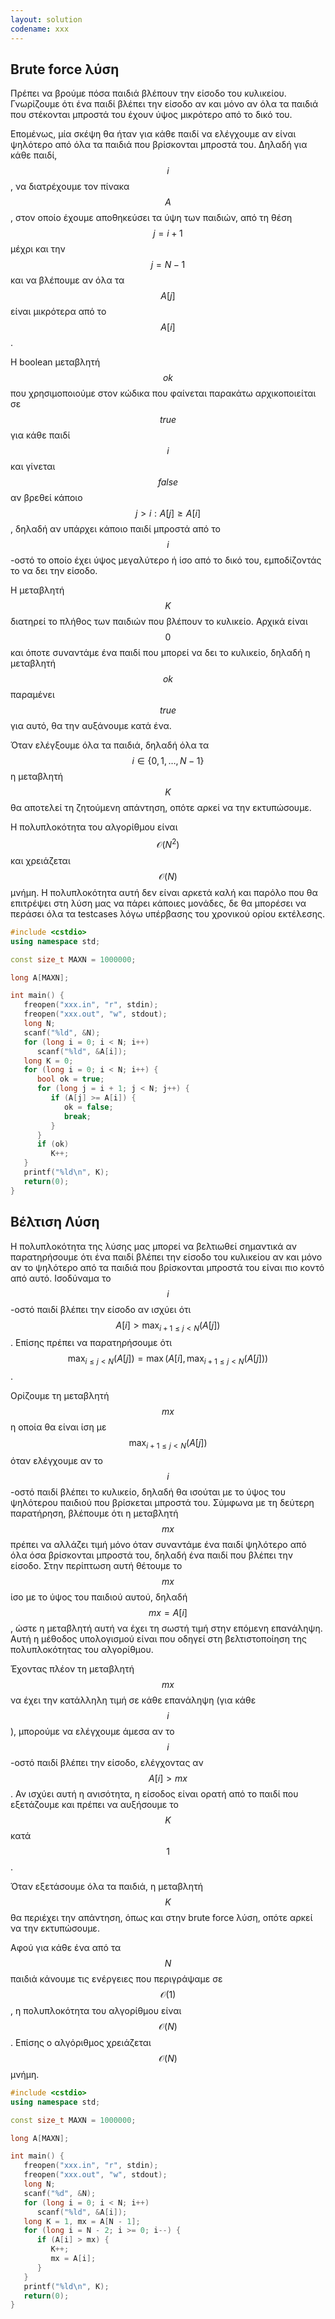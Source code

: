```yaml
---
layout: solution
codename: xxx
---
```


## Brute force λύση

Πρέπει να βρούμε πόσα παιδιά βλέπουν την είσοδο του κυλικείου. Γνωρίζουμε ότι ένα παιδί βλέπει την είσοδο αν και μόνο αν όλα τα παιδιά που στέκονται μπροστά του έχουν ύψος μικρότερο από το δικό του.

Επομένως, μία σκέψη θα ήταν για κάθε παιδί να ελέγχουμε αν είναι ψηλότερο από όλα τα παιδιά που βρίσκονται μπροστά του. Δηλαδή για κάθε παιδί, $$i$$, να διατρέχουμε τον πίνακα $$A$$, στον οποίο έχουμε αποθηκεύσει τα ύψη των παιδιών, από τη θέση $$j = i + 1$$ μέχρι και την $$j = N - 1$$ και να βλέπουμε αν όλα τα $$A[j]$$ είναι μικρότερα από το $$A[i]$$.

Η boolean μεταβλητή $$ok$$ που χρησιμοποιούμε στον κώδικα που φαίνεται παρακάτω αρχικοποιείται σε $$\mathit{true}$$ για κάθε παιδί $$i$$ και γίνεται $$\mathit{false}$$ αν βρεθεί κάποιο $$j > i: A[j] \geq A[i]$$, δηλαδή αν υπάρχει κάποιο παιδί μπροστά από το $$i$$-οστό το οποίο έχει ύψος μεγαλύτερο ή ίσο από το δικό του, εμποδίζοντάς το να δει την είσοδο.

Η μεταβλητή $$K$$ διατηρεί το πλήθος των παιδιών που βλέπουν το κυλικείο. Αρχικά είναι $$0$$ και όποτε συναντάμε ένα παιδί που μπορεί να δει το κυλικείο, δηλαδή η μεταβλητή $$\mathit{ok}$$ παραμένει $$\mathit{true}$$ για αυτό, θα την αυξάνουμε κατά ένα.

Όταν ελέγξουμε όλα τα παιδιά, δηλαδή όλα τα $$i \in \{0, 1, \dots, N - 1\}$$ η μεταβλητή $$K$$ θα αποτελεί τη ζητούμενη απάντηση, οπότε αρκεί να την εκτυπώσουμε.

Η πολυπλοκότητα του αλγορίθμου είναι $$\mathcal{O}(N^2)$$ και χρειάζεται $$\mathcal{O}(N)$$ μνήμη. Η πολυπλοκότητα αυτή δεν είναι αρκετά καλή και παρόλο που θα επιτρέψει στη λύση μας να πάρει κάποιες μονάδες, δε θα μπορέσει να περάσει όλα τα testcases λόγω υπέρβασης του χρονικού ορίου εκτέλεσης.

```c++
#include <cstdio>
using namespace std;

const size_t MAXN = 1000000;

long A[MAXN];

int main() {
   freopen("xxx.in", "r", stdin);
   freopen("xxx.out", "w", stdout);
   long N;
   scanf("%ld", &N);
   for (long i = 0; i < N; i++)
      scanf("%ld", &A[i]);
   long K = 0;
   for (long i = 0; i < N; i++) {
      bool ok = true;
      for (long j = i + 1; j < N; j++) {
         if (A[j] >= A[i]) {
            ok = false;
            break;
         }
      }
      if (ok)
         K++;
   }
   printf("%ld\n", K);
   return(0);
}
```


## Βέλτιση Λύση
Η πολυπλοκότητα της λύσης μας μπορεί να βελτιωθεί σημαντικά αν παρατηρήσουμε ότι ένα παιδί βλέπει την είσοδο του κυλικείου αν και μόνο αν το ψηλότερο από τα παιδιά που βρίσκονται μπροστά του είναι πιο κοντό από αυτό. Ισοδύναμα το $$i$$-οστό παιδί βλέπει την είσοδο αν ισχύει ότι $$A[i] > \max_{i + 1 \leq j < N}(A[j])$$. Επίσης πρέπει να παρατηρήσουμε ότι $$\max_{i \leq j < N}(A[j]) = \max(A[i], \max_{i + 1 \leq j < N}(A[j]))$$.

Ορίζουμε τη μεταβλητή $$\mathit{mx}$$ η οποία θα είναι ίση με $$\max_{i + 1 \leq j < N}(A[j])$$ όταν ελέγχουμε αν το $$i$$-οστό παιδί βλέπει το κυλικείο, δηλαδή θα ισούται με το ύψος του ψηλότερου παιδιού που βρίσκεται μπροστά του. Σύμφωνα με τη δεύτερη παρατήρηση, βλέπουμε ότι η μεταβλητή $$\mathit{mx}$$ πρέπει να αλλάζει τιμή μόνο όταν συναντάμε ένα παιδί ψηλότερο από όλα όσα βρίσκονται μπροστά του, δηλαδή ένα παιδί που βλέπει την είσοδο. Στην περίπτωση αυτή θέτουμε το $$\mathit{mx}$$ ίσο με το ύψος του παιδιού αυτού, δηλαδή $$\mathit{mx} = A[i]$$, ώστε η μεταβλητή αυτή να έχει τη σωστή τιμή στην επόμενη επανάληψη. Αυτή η μέθοδος υπολογισμού είναι που οδηγεί στη βελτιστοποίηση της πολυπλοκότητας του αλγορίθμου.

Έχοντας πλέον τη μεταβλητή $$\mathit{mx}$$ να έχει την κατάλληλη τιμή σε κάθε επανάληψη (για κάθε $$i$$), μπορούμε να ελέγχουμε άμεσα αν το $$i$$-οστό παιδί βλέπει την είσοδο, ελέγχοντας αν $$A[i] > \mathit{mx}$$. Αν ισχύει αυτή η ανισότητα, η είσοδος είναι ορατή από το παιδί που εξετάζουμε και πρέπει να αυξήσουμε το $$K$$ κατά $$1$$.

Όταν εξετάσουμε όλα τα παιδιά, η μεταβλητή $$K$$ θα περιέχει την απάντηση, όπως και στην brute force λύση, οπότε αρκεί να την εκτυπώσουμε.

Αφού για κάθε ένα από τα $$N$$ παιδιά κάνουμε τις ενέργειες που περιγράψαμε σε $$\mathcal{O}(1)$$, η πολυπλοκότητα του αλγορίθμου είναι $$\mathcal{O}(N)$$. Επίσης ο αλγόριθμος χρειάζεται $$\mathcal{O}(N)$$ μνήμη.

```c++
#include <cstdio>
using namespace std;

const size_t MAXN = 1000000;

long A[MAXN];

int main() {
   freopen("xxx.in", "r", stdin);
   freopen("xxx.out", "w", stdout);
   long N;
   scanf("%d", &N);
   for (long i = 0; i < N; i++)
      scanf("%ld", &A[i]);
   long K = 1, mx = A[N - 1];
   for (long i = N - 2; i >= 0; i--) {
      if (A[i] > mx) {
         K++;
         mx = A[i];
      }
   }
   printf("%ld\n", K);
   return(0);
}
```
